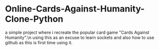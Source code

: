 # Online-Cards-Against-Humanity-Clone-Python

a simple project where i recreate the popular card game "Cards Against Humanity".\n
using this as an excuse to learn sockets and also how to use github as this is first time using it.
